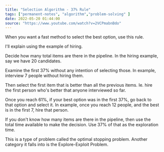 ```yaml
---
title: "Selection Algorithm - 37% Rule"
tags: ["permanent-notes", "algorithm","problem-solving" ]
date: 2022-05-20 01:44:00
source: "https://www.youtube.com/watch?v=2VCPmabnBdo"
---
```


When you want a fast method to select the best option, use this rule.

I'll explain using the example of hiring.

Decide how many total items are there in the pipeline. In the hiring example, say we have 20 candidates.

Examine the first 37% without any intention of selecting those. In example, interview 7 people without hiring them.

Then select the first item that is better than all the previous items. Ie. hire the first person who's better that anyone interviewed so far.

Once you reach 61%, if your best option was in the first 37%, go back to that option and select it. In example, once you reach 12 people, and the best is in the first 7, hire that person.

If you don't know how many items are there in the pipeline, then use the total time available to make the decision. Use 37% of that as the exploration time.

This is a type of problem called the optimal stopping problem. Another category it falls into is the Explore-Exploit Problem.

